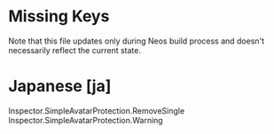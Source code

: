 # Missing Keys
Note that this file updates only during Neos build process and doesn't necessarily reflect the current state.

# Japanese [ja]
Inspector.SimpleAvatarProtection.RemoveSingle  
Inspector.SimpleAvatarProtection.Warning  

